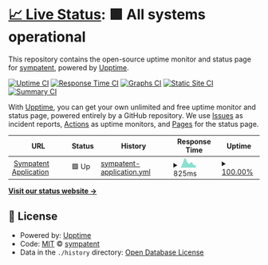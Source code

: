 # [📈 Live Status](https://status.sympatent.com): <!--live status--> **🟩 All systems operational**

This repository contains the open-source uptime monitor and status page for [sympatent](https://status.sympatent.com), powered by [Upptime](https://github.com/upptime/upptime).

[![Uptime CI](https://github.com/sympatent/status/workflows/Uptime%20CI/badge.svg)](https://github.com/sympatent/status/actions?query=workflow%3A%22Uptime+CI%22)
[![Response Time CI](https://github.com/sympatent/status/workflows/Response%20Time%20CI/badge.svg)](https://github.com/sympatent/status/actions?query=workflow%3A%22Response+Time+CI%22)
[![Graphs CI](https://github.com/sympatent/status/workflows/Graphs%20CI/badge.svg)](https://github.com/sympatent/status/actions?query=workflow%3A%22Graphs+CI%22)
[![Static Site CI](https://github.com/sympatent/status/workflows/Static%20Site%20CI/badge.svg)](https://github.com/sympatent/status/actions?query=workflow%3A%22Static+Site+CI%22)
[![Summary CI](https://github.com/sympatent/status/workflows/Summary%20CI/badge.svg)](https://github.com/sympatent/status/actions?query=workflow%3A%22Summary+CI%22)

With [Upptime](https://upptime.js.org), you can get your own unlimited and free uptime monitor and status page, powered entirely by a GitHub repository. We use [Issues](https://github.com/sympatent/status/issues) as incident reports, [Actions](https://github.com/sympatent/status/actions) as uptime monitors, and [Pages](https://status.sympatent.com) for the status page.

<!--start: status pages-->
<!-- This summary is generated by Upptime (https://github.com/upptime/upptime) -->
<!-- Do not edit this manually, your changes will be overwritten -->
<!-- prettier-ignore -->
| URL | Status | History | Response Time | Uptime |
| --- | ------ | ------- | ------------- | ------ |
| <img alt="" src="https://icons.duckduckgo.com/ip3/app.sympatent.com.ico" height="13"> [Sympatent Application](https://app.sympatent.com/) | 🟩 Up | [sympatent-application.yml](https://github.com/sympatent/status/commits/HEAD/history/sympatent-application.yml) | <details><summary><img alt="Response time graph" src="./graphs/sympatent-application/response-time-week.png" height="20"> 825ms</summary><br><a href="https://status.sympatent.com/history/sympatent-application"><img alt="Response time 856" src="https://img.shields.io/endpoint?url=https%3A%2F%2Fraw.githubusercontent.com%2Fsympatent%2Fstatus%2FHEAD%2Fapi%2Fsympatent-application%2Fresponse-time.json"></a><br><a href="https://status.sympatent.com/history/sympatent-application"><img alt="24-hour response time 651" src="https://img.shields.io/endpoint?url=https%3A%2F%2Fraw.githubusercontent.com%2Fsympatent%2Fstatus%2FHEAD%2Fapi%2Fsympatent-application%2Fresponse-time-day.json"></a><br><a href="https://status.sympatent.com/history/sympatent-application"><img alt="7-day response time 825" src="https://img.shields.io/endpoint?url=https%3A%2F%2Fraw.githubusercontent.com%2Fsympatent%2Fstatus%2FHEAD%2Fapi%2Fsympatent-application%2Fresponse-time-week.json"></a><br><a href="https://status.sympatent.com/history/sympatent-application"><img alt="30-day response time 930" src="https://img.shields.io/endpoint?url=https%3A%2F%2Fraw.githubusercontent.com%2Fsympatent%2Fstatus%2FHEAD%2Fapi%2Fsympatent-application%2Fresponse-time-month.json"></a><br><a href="https://status.sympatent.com/history/sympatent-application"><img alt="1-year response time 856" src="https://img.shields.io/endpoint?url=https%3A%2F%2Fraw.githubusercontent.com%2Fsympatent%2Fstatus%2FHEAD%2Fapi%2Fsympatent-application%2Fresponse-time-year.json"></a></details> | <details><summary><a href="https://status.sympatent.com/history/sympatent-application">100.00%</a></summary><a href="https://status.sympatent.com/history/sympatent-application"><img alt="All-time uptime 100.00%" src="https://img.shields.io/endpoint?url=https%3A%2F%2Fraw.githubusercontent.com%2Fsympatent%2Fstatus%2FHEAD%2Fapi%2Fsympatent-application%2Fuptime.json"></a><br><a href="https://status.sympatent.com/history/sympatent-application"><img alt="24-hour uptime 100.00%" src="https://img.shields.io/endpoint?url=https%3A%2F%2Fraw.githubusercontent.com%2Fsympatent%2Fstatus%2FHEAD%2Fapi%2Fsympatent-application%2Fuptime-day.json"></a><br><a href="https://status.sympatent.com/history/sympatent-application"><img alt="7-day uptime 100.00%" src="https://img.shields.io/endpoint?url=https%3A%2F%2Fraw.githubusercontent.com%2Fsympatent%2Fstatus%2FHEAD%2Fapi%2Fsympatent-application%2Fuptime-week.json"></a><br><a href="https://status.sympatent.com/history/sympatent-application"><img alt="30-day uptime 100.00%" src="https://img.shields.io/endpoint?url=https%3A%2F%2Fraw.githubusercontent.com%2Fsympatent%2Fstatus%2FHEAD%2Fapi%2Fsympatent-application%2Fuptime-month.json"></a><br><a href="https://status.sympatent.com/history/sympatent-application"><img alt="1-year uptime 100.00%" src="https://img.shields.io/endpoint?url=https%3A%2F%2Fraw.githubusercontent.com%2Fsympatent%2Fstatus%2FHEAD%2Fapi%2Fsympatent-application%2Fuptime-year.json"></a></details>

<!--end: status pages-->

[**Visit our status website →**](https://status.sympatent.com)

## 📄 License

- Powered by: [Upptime](https://github.com/upptime/upptime)
- Code: [MIT](./LICENSE) © [sympatent](https://status.sympatent.com)
- Data in the `./history` directory: [Open Database License](https://opendatacommons.org/licenses/odbl/1-0/)
